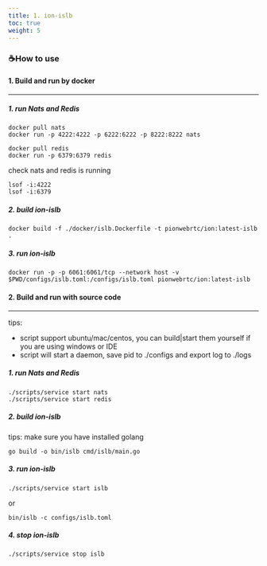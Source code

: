 ```yaml
---
title: 1. ion-islb
toc: true
weight: 5
---
```


### ☕️How to use

#### 1. Build and run by docker
---

##### 1. run Nats and Redis
```
docker pull nats
docker run -p 4222:4222 -p 6222:6222 -p 8222:8222 nats

docker pull redis
docker run -p 6379:6379 redis

```
check nats and redis is running
```
lsof -i:4222
lsof -i:6379
```
##### 2. build ion-islb

```
docker build -f ./docker/islb.Dockerfile -t pionwebrtc/ion:latest-islb .
```

##### 3. run ion-islb
```
docker run -p -p 6061:6061/tcp --network host -v $PWD/configs/islb.toml:/configs/islb.toml pionwebrtc/ion:latest-islb
```

#### 2. Build and run with source code
---

tips: 
* script support ubuntu/mac/centos, you can build|start them yourself if you are using windows or IDE 
* script will start a daemon, save pid to ./configs and export log to ./logs

##### 1. run Nats and Redis
```
./scripts/service start nats
./scripts/service start redis
```
##### 2. build ion-islb
tips: make sure you have installed golang
```
go build -o bin/islb cmd/islb/main.go
```
##### 3. run ion-islb
```
./scripts/service start islb
```
or
```
bin/islb -c configs/islb.toml
```
##### 4. stop ion-islb
```
./scripts/service stop islb
```

